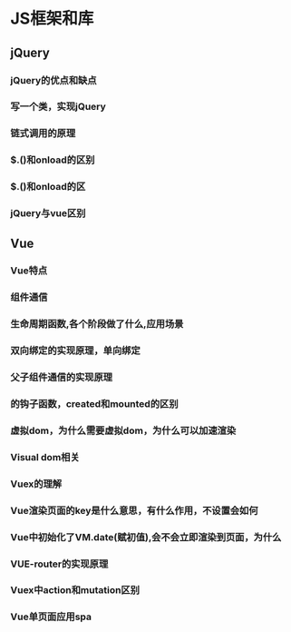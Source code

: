 # JS框架和库

## jQuery
### jQuery的优点和缺点
### 写一个类，实现jQuery
### 链式调用的原理
### $.()和onload的区别
### $.()和onload的区
### jQuery与vue区别

## Vue
### Vue特点
### 组件通信
### 生命周期函数,各个阶段做了什么,应用场景
### 双向绑定的实现原理，单向绑定
### 父子组件通信的实现原理
### 的钩子函数，created和mounted的区别	
### 虚拟dom，为什么需要虚拟dom，为什么可以加速渲染
### Visual dom相关
### Vuex的理解
### Vue渲染页面的key是什么意思，有什么作用，不设置会如何
### Vue中初始化了VM.date(赋初值),会不会立即渲染到页面，为什么
### VUE-router的实现原理
### Vuex中action和mutation区别
### Vue单页面应用spa